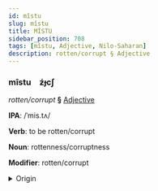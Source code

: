 ```yaml
---
id: mîstu
slug: mîstu
title: MÎSTU
sidebar_position: 708
tags: [mîstu, Adjective, Nilo-Saharan]
description: rotten/corrupt § Adjective
---
```


### mîstu&emsp;<span kind="abugida">ƶ́ɟcʃ</span>

*rotten/corrupt* **§** [Adjective](../../tags/Adjective)

**IPA**: /ˈmis.tʌ/

**Verb**: to be rotten/corrupt

**Noun**: rottenness/corruptness

**Modifier**: rotten/corrupt

<details>
    <summary>Origin</summary>
    Kanuri mìstə́ /mistə/<br/>
    <em>Nilo-Saharan Language Family</em>
</details>
